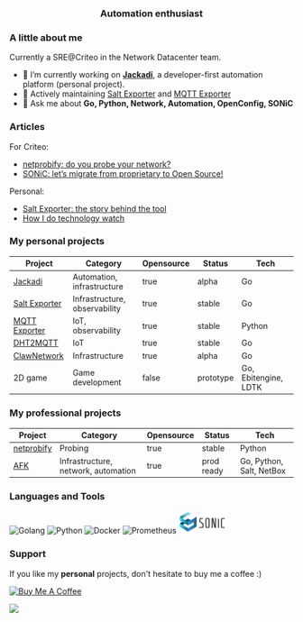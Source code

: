 <h3 align="center">Automation enthusiast</h3>

### A little about me

Currently a SRE@Criteo in the Network Datacenter team.

- :telescope: I’m currently working on [**Jackadi**](https://github.com/jackadi-io/jackadi), a developer-first automation platform (personal project).
- :wrench: Actively maintaining [Salt Exporter](https://github.com/kpetremann/salt-exporter)  and [MQTT Exporter](https://github.com/kpetremann/mqtt-exporter)
- :speech_balloon: Ask me about **Go, Python, Network, Automation, OpenConfig, SONiC**

### Articles

For Criteo:
- [netprobify: do you probe your network?](https://medium.com/criteo-engineering/do-you-probe-your-network-a00c0ea1f994)
- [SONiC: let’s migrate from proprietary to Open Source!](https://medium.com/criteo-engineering/sonic-lets-migrate-from-proprietary-to-open-source-94b03851ccca)

Personal:
- [Salt Exporter: the story behind the tool](https://dev.to/k_petrem/salt-exporter-the-story-behind-the-tool-56ml)
- [How I do technology watch](https://dev.to/k_petrem/how-i-do-technology-watch-lmf)

### My personal projects

| **Project** | **Category** | **Opensource** | **Status** | **Tech** |
|---|---|---|---|---|
| [Jackadi](https://github.com/jackadi-io/jackadi) |Automation, infrastructure | true | alpha | Go |
| [Salt Exporter](https://github.com/kpetremann/salt-exporter) | Infrastructure, observability | true | stable | Go |
| [MQTT Exporter](https://github.com/kpetremann/mqtt-exporter) | IoT, observability | true | stable | Python |
| [DHT2MQTT](https://github.com/kpetremann/dht2mqtt) | IoT | true | stable | Go |
| [ClawNetwork](https://github.com/kpetremann/claw-network) | Infrastructure | true | alpha | Go |
| 2D game | Game development | false | prototype | Go, Ebitengine, LDTK |


### My professional projects

| **Project** | **Category** | **Opensource** | **Status** | **Tech** |
|---|---|---|---|---|
| [netprobify](https://github.com/criteo/netprobify) | Probing | true | stable | Python |
| [AFK](https://criteo.github.io/AFK) | Infrastructure, network, automation | true | prod ready | Go, Python, Salt, NetBox |

### Languages and Tools

<p align="left">
  <img src="https://cdn.jsdelivr.net/gh/devicons/devicon/icons/go/go-original-wordmark.svg" title="Golang" **alt="Golang" height="40" />
  <img src="https://cdn.jsdelivr.net/gh/devicons/devicon/icons/python/python-original.svg" title="Python" **alt="Python" height="40" />
  <img src="https://cdn.jsdelivr.net/gh/devicons/devicon/icons/docker/docker-original.svg" title="Docker" **alt="Docker" height="40" />
  <img src="https://cdn.jsdelivr.net/gh/devicons/devicon/icons/prometheus/prometheus-original.svg" title="Prometheus" **alt="Prometheus" height="40" />
  <img src="https://github.com/Azure/SONiC/blob/master/images/SONIC%20LOGO.jpg" title="SONiC" **alt="SONiC" height="40" />
</p>

### Support

If you like my **personal** projects, don't hesitate to buy me a coffee :)

<a href="https://www.buymeacoffee.com/kpetremann" target="_blank"><img src="https://cdn.buymeacoffee.com/buttons/v2/default-yellow.png" alt="Buy Me A Coffee" style="height: 60px !important;width: 217px !important;" ></a>

[![](https://img.shields.io/static/v1?label=Sponsor&message=%E2%9D%A4&logo=GitHub&color=%23fe8e86)](https://github.com/sponsors/kpetremann)

